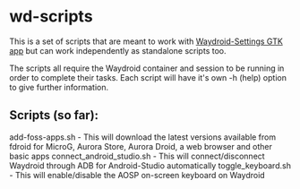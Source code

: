 # wd-scripts

This is a set of scripts that are meant to work with [Waydroid-Settings GTK app](https://github.com/axel358/Waydroid-Settings) but can work independently as standalone scripts too. 

The scripts all require the Waydroid container and session to be running in order to complete their tasks. Each script will have it's own -h (help) option to give further information. 

## Scripts (so far):

  add-foss-apps.sh - This will download the latest versions available from fdroid for MicroG, Aurora Store, Aurora Droid, a web browser and other basic apps
  connect_android_studio.sh - This will connect/disconnect Waydroid through ADB for Android-Studio automatically
  toggle_keyboard.sh - This will enable/disable the AOSP on-screen keyboard on Waydroid
